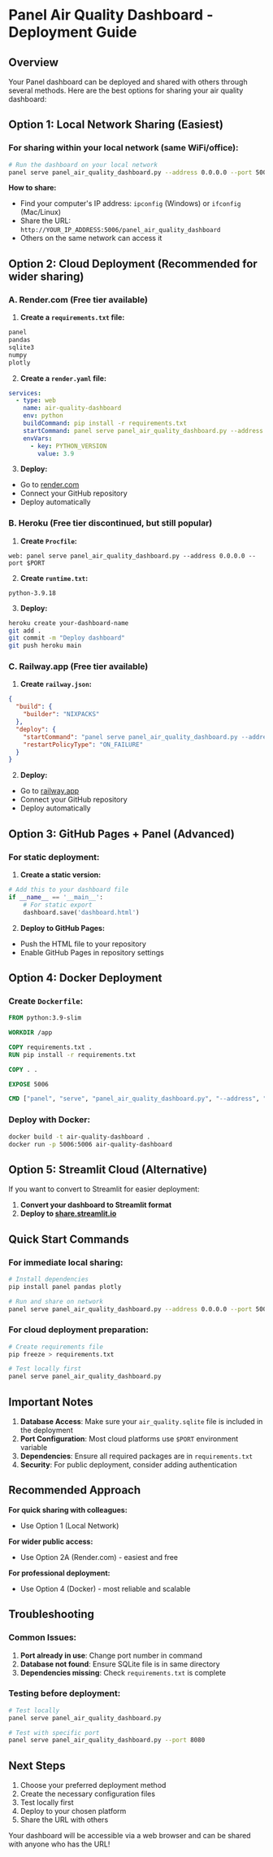 # Panel Air Quality Dashboard - Deployment Guide

## Overview
Your Panel dashboard can be deployed and shared with others through several methods. Here are the best options for sharing your air quality dashboard:

## Option 1: Local Network Sharing (Easiest)

### For sharing within your local network (same WiFi/office):

```bash
# Run the dashboard on your local network
panel serve panel_air_quality_dashboard.py --address 0.0.0.0 --port 5006 --allow-websocket-origin=*
```

**How to share:**
- Find your computer's IP address: `ipconfig` (Windows) or `ifconfig` (Mac/Linux)
- Share the URL: `http://YOUR_IP_ADDRESS:5006/panel_air_quality_dashboard`
- Others on the same network can access it

## Option 2: Cloud Deployment (Recommended for wider sharing)

### A. Render.com (Free tier available)

1. **Create a `requirements.txt` file:**
```txt
panel
pandas
sqlite3
numpy
plotly
```

2. **Create a `render.yaml` file:**
```yaml
services:
  - type: web
    name: air-quality-dashboard
    env: python
    buildCommand: pip install -r requirements.txt
    startCommand: panel serve panel_air_quality_dashboard.py --address 0.0.0.0 --port $PORT
    envVars:
      - key: PYTHON_VERSION
        value: 3.9
```

3. **Deploy:**
- Go to [render.com](https://render.com)
- Connect your GitHub repository
- Deploy automatically

### B. Heroku (Free tier discontinued, but still popular)

1. **Create `Procfile`:**
```
web: panel serve panel_air_quality_dashboard.py --address 0.0.0.0 --port $PORT
```

2. **Create `runtime.txt`:**
```
python-3.9.18
```

3. **Deploy:**
```bash
heroku create your-dashboard-name
git add .
git commit -m "Deploy dashboard"
git push heroku main
```

### C. Railway.app (Free tier available)

1. **Create `railway.json`:**
```json
{
  "build": {
    "builder": "NIXPACKS"
  },
  "deploy": {
    "startCommand": "panel serve panel_air_quality_dashboard.py --address 0.0.0.0 --port $PORT",
    "restartPolicyType": "ON_FAILURE"
  }
}
```

2. **Deploy:**
- Go to [railway.app](https://railway.app)
- Connect your GitHub repository
- Deploy automatically

## Option 3: GitHub Pages + Panel (Advanced)

### For static deployment:

1. **Create a static version:**
```python
# Add this to your dashboard file
if __name__ == '__main__':
    # For static export
    dashboard.save('dashboard.html')
```

2. **Deploy to GitHub Pages:**
- Push the HTML file to your repository
- Enable GitHub Pages in repository settings

## Option 4: Docker Deployment

### Create `Dockerfile`:
```dockerfile
FROM python:3.9-slim

WORKDIR /app

COPY requirements.txt .
RUN pip install -r requirements.txt

COPY . .

EXPOSE 5006

CMD ["panel", "serve", "panel_air_quality_dashboard.py", "--address", "0.0.0.0", "--port", "5006"]
```

### Deploy with Docker:
```bash
docker build -t air-quality-dashboard .
docker run -p 5006:5006 air-quality-dashboard
```

## Option 5: Streamlit Cloud (Alternative)

If you want to convert to Streamlit for easier deployment:

1. **Convert your dashboard to Streamlit format**
2. **Deploy to [share.streamlit.io](https://share.streamlit.io)**

## Quick Start Commands

### For immediate local sharing:
```bash
# Install dependencies
pip install panel pandas plotly

# Run and share on network
panel serve panel_air_quality_dashboard.py --address 0.0.0.0 --port 5006 --allow-websocket-origin=*
```

### For cloud deployment preparation:
```bash
# Create requirements file
pip freeze > requirements.txt

# Test locally first
panel serve panel_air_quality_dashboard.py
```

## Important Notes

1. **Database Access**: Make sure your `air_quality.sqlite` file is included in the deployment
2. **Port Configuration**: Most cloud platforms use `$PORT` environment variable
3. **Dependencies**: Ensure all required packages are in `requirements.txt`
4. **Security**: For public deployment, consider adding authentication

## Recommended Approach

**For quick sharing with colleagues:**
- Use Option 1 (Local Network)

**For wider public access:**
- Use Option 2A (Render.com) - easiest and free

**For professional deployment:**
- Use Option 4 (Docker) - most reliable and scalable

## Troubleshooting

### Common Issues:
1. **Port already in use**: Change port number in command
2. **Database not found**: Ensure SQLite file is in same directory
3. **Dependencies missing**: Check `requirements.txt` is complete

### Testing before deployment:
```bash
# Test locally
panel serve panel_air_quality_dashboard.py

# Test with specific port
panel serve panel_air_quality_dashboard.py --port 8080
```

## Next Steps

1. Choose your preferred deployment method
2. Create the necessary configuration files
3. Test locally first
4. Deploy to your chosen platform
5. Share the URL with others

Your dashboard will be accessible via a web browser and can be shared with anyone who has the URL! 